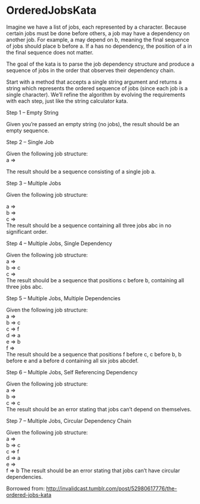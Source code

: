 # OrderedJobsKata

Imagine we have a list of jobs, each represented by a character. Because certain jobs must be done before others, a job may have a dependency on another job. For example, a may depend on b, meaning the final sequence of jobs should place b before a. If a has no dependency, the position of a in the final sequence does not matter.

The goal of the kata is to parse the job dependency structure and produce a sequence of jobs in the order that observes their dependency chain.

Start with a method that accepts a single string argument and returns a string which represents the ordered sequence of jobs (since each job is a single character). We’ll refine the algorithm by evolving the requirements with each step, just like the string calculator kata.

Step 1 – Empty String

Given you’re passed an empty string (no jobs), the result should be an empty sequence.

Step 2 – Single Job

Given the following job structure:  
a =>  

The result should be a sequence consisting of a single job a.

Step 3 – Multiple Jobs

Given the following job structure:  

a =>  
b =>  
c =>  
The result should be a sequence containing all three jobs abc in no significant order.

Step 4 – Multiple Jobs, Single Dependency

Given the following job structure:  
a =>  
b => c  
c =>  
The result should be a sequence that positions c before b, containing all three jobs abc.




Step 5 – Multiple Jobs, Multiple Dependencies

Given the following job structure:  
a =>  
b => c  
c => f  
d => a  
e => b  
f =>  
The result should be a sequence that positions f before c, c before b, b before e and a before d containing all six jobs abcdef.

Step 6 – Multiple Jobs, Self Referencing Dependency

Given the following job structure:  
a =>  
b =>  
c => c  
The result should be an error stating that jobs can’t depend on themselves.

Step 7 – Multiple Jobs, Circular Dependency Chain

Given the following job structure:  
a =>  
b => c  
c => f  
d => a  
e =>  
f => b
The result should be an error stating that jobs can’t have circular dependencies.

Borrowed from: http://invalidcast.tumblr.com/post/52980617776/the-ordered-jobs-kata
